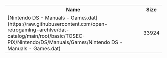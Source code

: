 <table>
<tr><th>Name</th><th>Size</th></tr>
<tr><td>[Nintendo DS - Manuals - Games.dat](https://raw.githubusercontent.com/open-retrogaming-archive/dat-catalog/main/root/basic/TOSEC-PIX/Nintendo/DS/Manuals/Games/Nintendo DS - Manuals - Games.dat)</td><td>33924</td></tr>
</table>
